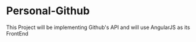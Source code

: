 # Personal-Github
This Project will be implementing Github's API and will use AngularJS as its FrontEnd
